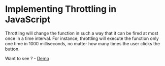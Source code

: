# Implementing Throttling in JavaScript

Throttling will change the function in such a way that it can be fired at most once in a time interval. For instance, throttling will execute the function only one time in 1000 milliseconds, no matter how many times the user clicks the button.

Want to see ? - [Demo](http://htmlpreview.github.io/?https://github.com/idontknowjs/Vanilla-JS-Projects/blob/master/Throttling/index.html)
